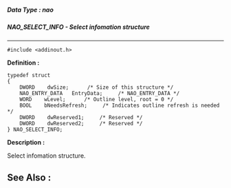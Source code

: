 ##### Data Type : nao
##### NAO_SELECT_INFO - Select infomation structure
---
```
#include <addinout.h>
```

**Definition :**
```
typedef struct
{
	DWORD    dwSize;      /* Size of this structure */
	NAO_ENTRY_DATA   EntryData;     /* NAO_ENTRY_DATA */
	WORD    wLevel;      /* Outline level, root = 0 */
	BOOL    bNeedsRefresh;     /* Indicates outline refresh is needed */
	DWORD    dwReserved1;     /* Reserved */
	DWORD    dwReserved2;     /* Reserved */
} NAO_SELECT_INFO;
```

**Description :**

Select infomation structure.


**See Also :**
---
